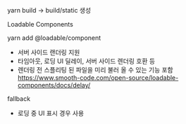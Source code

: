 yarn build
-> build/static 생성

Loadable Components

yarn add @loadable/component

- 서버 사이드 랜더링 지원
- 타임아웃, 로딩 UI 딜레이, 서버 사이드 렌더링 호환 등
- 렌더링 전 스플리팅 된 파일을 미리 불러 올 수 있는 기능 포함
  https://www.smooth-code.com/open-source/loadable-components/docs/delay/

fallback

- 로딩 중 UI 표시 경우 사용
